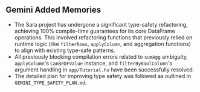 ## Gemini Added Memories
- The Sara project has undergone a significant type-safety refactoring, achieving 100% compile-time guarantees for its core DataFrame operations. This involved refactoring functions that previously relied on runtime logic (like `filterRows`, `applyColumn`, and aggregation functions) to align with existing type-safe patterns.
- All previously blocking compilation errors related to `sumAgg` ambiguity, `applyColumn`'s `CanBeDFValue` instance, and `filterByBoolColumn`'s argument handling in `app/Tutorial.hs` have been successfully resolved.
- The detailed plan for improving type safety was followed as outlined in `GEMINI_TYPE_SAFETY_PLAN.md`.